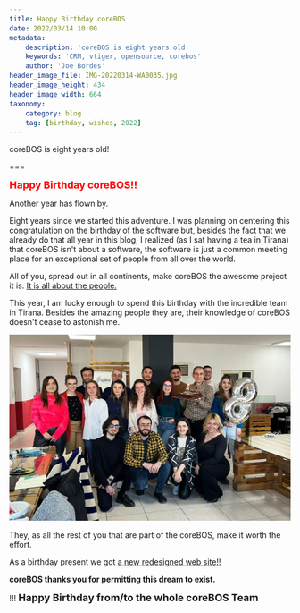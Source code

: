 ```yaml
---
title: Happy Birthday coreBOS
date: 2022/03/14 10:00
metadata:
    description: 'coreBOS is eight years old'
    keywords: 'CRM, vtiger, opensource, corebos'
    author: 'Joe Bordes'
header_image_file: IMG-20220314-WA0035.jpg
header_image_height: 434
header_image_width: 664
taxonomy:
    category: blog
    tag: [birthday, wishes, 2022]
---
```


coreBOS is eight years old!

===

**<span style="font-size:large;color:red;">Happy Birthday coreBOS!!</span>**

Another year has flown by.

Eight years since we started this adventure. I was planning on centering this congratulation on the birthday of the software but, besides the fact that we already do that all year in this blog, I realized (as I sat having a tea in Tirana) that coreBOS isn't about a software, the software is just a common meeting place for an exceptional set of people from all over the world.

All of you, spread out in all continents, make coreBOS the awesome project it is. [It is all about the people.](https://youtu.be/12LnxlmofAU)

This year, I am lucky enough to spend this birthday with the incredible team in Tirana. Besides the amazing people they are, their knowledge of coreBOS doesn't cease to astonish me.

![Team Tirana](IMG-20220314-WA0012.jpg)

They, as all the rest of you that are part of the coreBOS, make it worth the effort.

As a birthday present we got [a new redesigned web site!!](https://corebos.com)

**coreBOS thanks you for permitting this dream to exist.**

 !!! **<span style="font-size:large">Happy Birthday from/to the whole coreBOS Team</span>**
